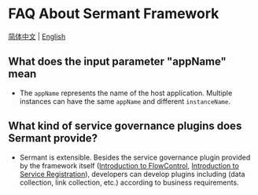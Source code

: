# FAQ About Sermant Framework

[简体中文](FAQ-zh.md) | [English](FAQ.md)

## **What does the input parameter "appName" mean**

- The `appName` represents the name of the host application. Multiple instances can have the same `appName` and different `instanceName`.

## **What kind of service governance plugins does Sermant provide?**

- Sermant is extensible. Besides the service governance plugin provided by the framework itself ([Introduction to FlowControl](../user-guide/flowcontrol/flowcontrol.md), [Introduction to Service Registration](../user-guide/registry/document.md)), developers can develop plugins including (data collection, link collection, etc.) according to business requirements.

